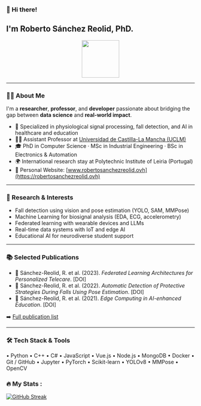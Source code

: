 ### 👋 Hi there!

## I'm Roberto Sánchez Reolid, PhD.

<div align="center">
  <img src="https://media.giphy.com/media/M9gbBd9nbDrOTu1Mqx/giphy.gif" width="100"/>
</div>

---

### 👨‍🔬 About Me

I'm a **researcher**, **professor**, and **developer** passionate about bridging the gap between **data science** and **real-world impact**.

- 🧠 Specialized in physiological signal processing, fall detection, and AI in healthcare and education
- 👨‍🏫 Assistant Professor at [Universidad de Castilla-La Mancha (UCLM)](https://www.uclm.es)
- 🎓 PhD in Computer Science · MSc in Industrial Engineering · BSc in Electronics & Automation
- 🌍 International research stay at Polytechnic Institute of Leiria (Portugal)
- 🔗 Personal Website: [www.robertosanchezreolid.ovh](https://robertosanchezreolid.ovh)

---

### 🔎 Research & Interests

- Fall detection using vision and pose estimation (YOLO, SAM, MMPose)
- Machine Learning for biosignal analysis (EDA, ECG, accelerometry)
- Federated learning with wearable devices and LLMs
- Real-time data systems with IoT and edge AI
- Educational AI for neurodiverse student support

---

### 📚 Selected Publications

- 📄 Sánchez-Reolid, R. et al. (2023). *Federated Learning Architectures for Personalized Telecare*. [DOI]
- 📄 Sánchez-Reolid, R. et al. (2022). *Automatic Detection of Protective Strategies During Falls Using Pose Estimation*. [DOI]
- 📄 Sánchez-Reolid, R. et al. (2021). *Edge Computing in AI-enhanced Education*. [DOI]

➡️ [Full publication list](https://www.researchgate.net/profile/Roberto-Sanchez-Reolid)

---

### 🛠️ Tech Stack & Tools
• Python      • C++         • C#
• JavaScript  • Vue.js      • Node.js
• MongoDB     • Docker      • Git / GitHub
• Jupyter     • PyTorch     • Scikit-learn
• YOLOv8      • MMPose      • OpenCV


### 🔥 My Stats :
[![GitHub Streak](https://streak-stats.demolab.com?user=marchanero&theme=dark&border_radius=5&card_width=530)](https://git.io/streak-stats)


